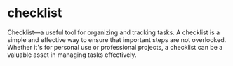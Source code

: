 # checklist
Checklist—a useful tool for organizing and tracking tasks. A checklist is a simple and effective way to ensure that important steps are not overlooked. Whether it's for personal use or professional projects, a checklist can be a valuable asset in managing tasks effectively.
